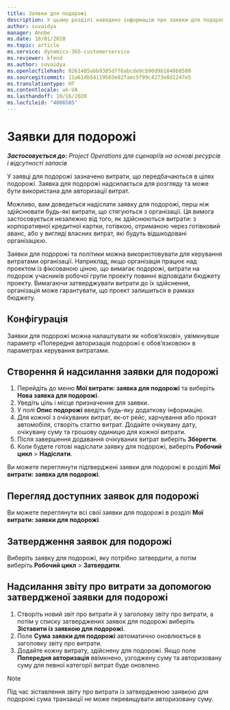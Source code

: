 ```yaml
---
title: Заявки для подорожі
description: У цьому розділі наведено інформацію про заявки для подорожі.
author: suvaidya
manager: Annbe
ms.date: 10/01/2020
ms.topic: article
ms.service: dynamics-365-customerservice
ms.reviewer: kfend
ms.author: suvaidya
ms.openlocfilehash: 0261405abb9305d7f6abcde9cb90d9b184868580
ms.sourcegitcommit: 11a61db54119503e82faec5f99c4273e8d1247e5
ms.translationtype: HT
ms.contentlocale: uk-UA
ms.lasthandoff: 10/16/2020
ms.locfileid: "4086585"
---
```

# <a name="travel-requisitions"></a>Заявки для подорожі

_**Застосовується до:** Project Operations для сценаріїв на основі ресурсів і відсутності запасів_

У заявці для подорожі зазначено витрати, що передбачаються в цілях подорожі. Заявка для подорожі надсилається для розгляду та може бути використана для авторизації витрат.

Можливо, вам доведеться надіслати заявку для подорожі, перш ніж здійснювати будь-які витрати, що стягуються з організації. Ця вимога застосовується незалежно від того, як здійснюються витрати: з корпоративної кредитної картки, готівкою, отриманою через готівковий аванс, або у вигляді власних витрат, які будуть відшкодовані організацією.

Заявки для подорожі та політики можна використовувати для керування витратами організації. Наприклад, якщо організація працює над проектом із фіксованою ціною, що вимагає подорожі, витрати на подорож учасників робочої групи проекту повинні відповідати бюджету проекту. Вимагаючи затверджувати витрати до їх здійснення, організація може гарантувати, що проект залишиться в рамках бюджету.

## <a name="configuration"></a>Конфігурація 

Заявки для подорожі можна налаштувати як «обов’язкові», увімкнувши параметр «Попередня авторизація подорожі є обов’язковою» в параметрах керування витратами. 

## <a name="create-and-submit-a-travel-requisition"></a>Створення й надсилання заявки для подорожі

1. Перейдіть до меню **Мої витрати: заявка для подорожі** та виберіть **Нова заявка для подорожі**.
2. Уведіть ціль і місце призначення для заявки.
3. У полі **Опис подорожі** введіть будь-яку додаткову інформацію. 
4. Для кожної з очікуваних витрат, як-от рейс, харчування або прокат автомобіля, створіть статтю витрат. Додайте очікувану дату, очікувану суму та грошову одиницю для кожної витрати. 
5. Після завершення додавання очікуваних витрат виберіть **Зберегти**.
6. Коли будете готові надіслати заявку для подорожі, виберіть **Робочий цикл** > **Надіслати**.

Ви можете переглянути підтверджені заявки для подорожі в розділі **Мої витрати: заявка для подорожі**. 

## <a name="view-available-travel-requisitions"></a>Перегляд доступних заявок для подорожі

Ви можете переглянути всі свої заявки для подорожі в розділі **Мої витрати: заявки для подорожі**.

## <a name="approve-travel-requisitions"></a>Затвердження заявок для подорожі

Виберіть заявку для подорожі, яку потрібно затвердити, а потім виберіть **Робочий цикл** > **Затвердити**.  

## <a name="submit-an-expense-report-using-your-approved-travel-requisition"></a>Надсилання звіту про витрати за допомогою затвердженої заявки для подорожі

1. Створіть новий звіт про витрати й у заголовку звіту про витрати, а потім у списку затверджених заявок для подорожі виберіть **Зіставити із заявкою для подорожі**.
2. Поле **Сума заявки для подорожі** автоматично оновлюється в заголовку звіту про витрати.
3. Додайте кожну витрату, здійснену для подорожі. Якщо поле **Попередня авторизація** ввімкнено, узгоджену суму та авторизовану суму для певної категорії витрат буде оновлено.

> [!NOTE]
> Під час зіставлення звіту про витрати із затвердженою заявкою для подорожі сума транзакції не може перевищувати авторизовану суму. 
